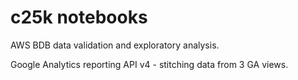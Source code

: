 # c25k notebooks

AWS BDB data validation and exploratory analysis.

Google Analytics reporting API v4 - stitching data from 3 GA views.
